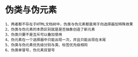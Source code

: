 # 伪类与伪元素  

    1、两者都不存在于HTML文档树中，伪类与伪元素都是用于向选择器加特殊效果
    2、伪类与伪元素的本质区别就是是否抽象创造了新元素  
    3、伪类只要不是互斥可以叠加使用
    4、伪元素在一个选择器中只能出现一次，并且只能出现在末尾
    5、伪类与伪元素优先级分别与类、标签优先级相同
    6、伪类单冒号，伪元素双冒号
